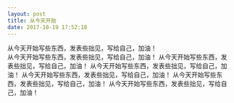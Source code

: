 ```yaml
---
layout: post
title: 从今天开始
date: 2017-10-19 17:52:18
---
```


从今天开始写些东西，发表些拙见，写给自己，加油！  
从今天开始写些东西，发表些拙见，写给自己，加油！ 从今天开始写些东西，发表些拙见，写给自己，加油！ 从今天开始写些东西，发表些拙见，写给自己，加油！ 从今天开始写些东西，发表些拙见，写给自己，加油！ 从今天开始写些东西，发表些拙见，写给自己，加油！ 从今天开始写些东西，发表些拙见，写给自己，加油！ 